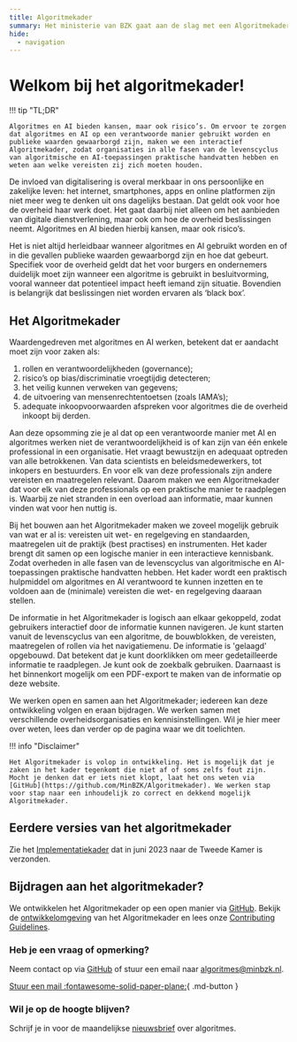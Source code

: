 ```yaml
---
title: Algoritmekader
summary: Het ministerie van BZK gaat aan de slag met een Algoritmekader. Het doel daarvan is om overheden op praktische wijze te ondersteunen, zodat zij op een wettige en ethisch verantwoorde wijze algoritmes en AI-systemen gebruiken.
hide:
  - navigation
---
```


# Welkom bij het algoritmekader! 

!!! tip "TL;DR"

    Algoritmes en AI bieden kansen, maar ook risico’s. Om ervoor te zorgen dat algoritmes en AI op een verantwoorde manier gebruikt worden en publieke waarden gewaarborgd zijn, maken we een interactief Algoritmekader, zodat organisaties in alle fasen van de levenscyclus van algoritmische en AI-toepassingen praktische handvatten hebben en weten aan welke vereisten zij zich moeten houden. 

De invloed van digitalisering is overal merkbaar in ons persoonlijke en zakelijke leven: het internet, smartphones, apps en online platformen zijn niet meer weg te denken uit ons dagelijks bestaan. 
Dat geldt ook voor hoe de overheid haar werk doet. 
Het gaat daarbij niet alleen om het aanbieden van digitale dienstverlening, maar ook om hoe de overheid beslissingen neemt. Algoritmes en AI bieden hierbij kansen, maar ook risico’s.    

Het is niet altijd herleidbaar wanneer algoritmes en AI gebruikt worden en of in die gevallen publieke waarden gewaarborgd zijn en hoe dat gebeurt. 
Specifiek voor de overheid geldt dat het voor burgers en ondernemers duidelijk moet zijn wanneer een algoritme is gebruikt in besluitvorming, vooral wanneer dat potentieel impact heeft iemand zijn situatie. 
Bovendien is belangrijk dat beslissingen niet worden ervaren als ‘black box’. 

## Het Algoritmekader
Waardengedreven met algoritmes en AI werken, betekent dat er aandacht moet zijn voor zaken als:
1. rollen en verantwoordelijkheden (governance);
2. risico’s op bias/discriminatie vroegtijdig detecteren;
3. het veilig kunnen verweken van gegevens;
4. de uitvoering van mensenrechtentoetsen (zoals IAMA’s);
5. adequate inkoopvoorwaarden afspreken voor algoritmes die de overheid inkoopt bij derden. 

Aan deze opsomming zie je al dat op een verantwoorde manier met AI en algoritmes werken niet de verantwoordelijkheid is of kan zijn van één enkele professional in een organisatie. 
Het vraagt bewustzijn en adequaat optreden van alle betrokkenen. 
Van data scientists en beleidsmedewerkers, tot inkopers en bestuurders. En voor elk van deze professionals zijn andere vereisten en maatregelen relevant. 
Daarom maken we een Algoritmekader dat voor elk van deze professionals op een praktische manier te raadplegen is.
Waarbij ze niet stranden in een overload aan informatie, maar kunnen vinden wat voor hen nuttig is. 

Bij het bouwen aan het Algoritmekader maken we zoveel mogelijk gebruik van wat er al is: vereisten uit wet- en regelgeving en standaarden, maatregelen uit de praktijk (best practises) en instrumenten. 
Het kader brengt dit samen op een logische manier in een interactieve kennisbank. 
Zodat overheden in alle fasen van de levenscyclus van algoritmische en AI-toepassingen praktische handvatten hebben. 
Het kader wordt een praktisch hulpmiddel om algoritmes en AI verantwoord te kunnen inzetten en te voldoen aan de (minimale) vereisten die wet- en regelgeving daaraan stellen. 

De informatie in het Algoritmekader is logisch aan elkaar gekoppeld, zodat gebruikers interactief door de informatie kunnen navigeren. 
Je kunt starten vanuit de levenscyclus van een algoritme, de bouwblokken, de vereisten, maatregelen of rollen via het navigatiemenu. 
De informatie is 'gelaagd' opgebouwd. 
Dat betekent dat je kunt doorklikken om meer gedetailleerde informatie te raadplegen. 
Je kunt ook de zoekbalk gebruiken. Daarnaast is het binnenkort mogelijk om een PDF-export te maken van de informatie op deze website.  

We werken open en samen aan het Algoritmekader; iedereen kan deze ontwikkeling volgen en eraan bijdragen.
We werken samen met verschillende overheidsorganisaties en kennisinstellingen. 
Wil je hier meer over weten, lees dan verder op de pagina waar we dit toelichten. 

!!! info "Disclaimer"

    Het Algoritmekader is volop in ontwikkeling. Het is mogelijk dat je zaken in het kader tegenkomt die niet af of soms zelfs fout zijn. Mocht je denken dat er iets niet klopt, laat het ons weten via [GitHub](https://github.com/MinBZK/Algoritmekader). We werken stap voor stap naar een inhoudelijk zo correct en dekkend mogelijk Algoritmekader.  

## Eerdere versies van het algoritmekader
Zie het [Implementatiekader](https://www.rijksoverheid.nl/documenten/rapporten/2023/06/30/implementatiekader-verantwoorde-inzet-van-algoritmen) dat in juni 2023 naar de Tweede Kamer is verzonden. 

## Bijdragen aan het algoritmekader?
We ontwikkelen het Algoritmekader op een open manier via [GitHub](https://github.com/MinBZK/Algoritmekader). Bekijk de [ontwikkelomgeving](https://github.com/MinBZK/Algoritmekader) van het Algoritmekader en lees onze [Contributing Guidelines](overhetalgoritmekader/CONTRIBUTING.md).

### Heb je een vraag of opmerking? 
Neem contact op via [GitHub](https://github.com/MinBZK/Algoritmekader) of stuur een email naar [algoritmes@minbzk.nl](mailto:algoritmes@minbzk.nl).

[Stuur een mail :fontawesome-solid-paper-plane:](mailto:algoritmes@minbzk.nl?subject=Vraag%20over%20het%20algoritmekader){ .md-button }

### Wil je op de hoogte blijven?
Schrijf je in voor de maandelijkse [nieuwsbrief](https://algoritmeregister.email-provider.eu/memberforms/subscribe/standalone/form/?a=1pjwwoyxrs&l=vdfr1sbovb) over algoritmes. 

